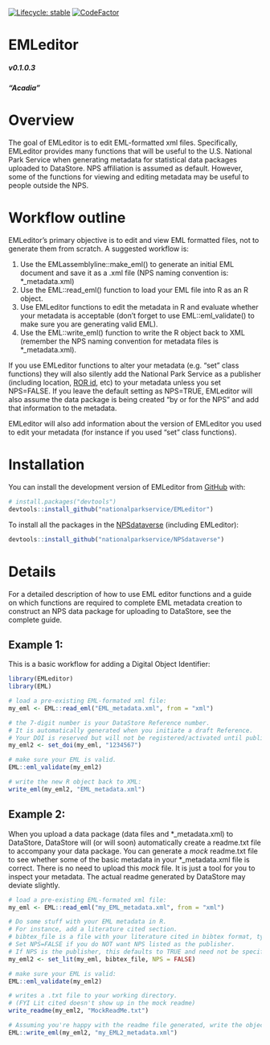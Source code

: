
<!-- README.md is generated from README.Rmd. Please edit that file -->
<!-- badges: start -->

[![Lifecycle:
stable](https://img.shields.io/badge/lifecycle-experimental-orange.svg)](https://www.tidyverse.org/lifecycle/#experimental)
[![CodeFactor](https://www.codefactor.io/repository/github/roblbaker/emleditor/badge)](https://www.codefactor.io/repository/github/roblbaker/emleditor)
<!-- badges: end -->

# EMLeditor

##### v0.1.0.3

##### “Acadia”

<!-- badges: start -->
<!-- badges: end -->

# Overview

The goal of EMLeditor is to edit EML-formatted xml files. Specifically,
EMLeditor provides many functions that will be useful to the U.S.
National Park Service when generating metadata for statistical data
packages uploaded to DataStore. NPS affiliation is assumed as default.
However, some of the functions for viewing and editing metadata may be
useful to people outside the NPS.

# Workflow outline

EMLeditor’s primary objective is to edit and view EML formatted files,
not to generate them from scratch. A suggested workflow is:

1)  Use the EMLassemblyline::make_eml() to generate an initial EML
    document and save it as a .xml file (NPS naming convention is:
    \*\_metadata.xml)
2)  Use the EML::read_eml() function to load your EML file into R as an
    R object.
3)  Use EMLeditor functions to edit the metadata in R and evaluate
    whether your metadata is acceptable (don’t forget to use
    EML::eml_validate() to make sure you are generating valid EML).
4)  Use the EML::write_eml() function to write the R object back to XML
    (remember the NPS naming convention for metadata files is
    \*\_metadata.xml).

If you use EMLeditor functions to alter your metadata (e.g. “set” class
functions) they will also silently add the National Park Service as a
publisher (including location, [ROR id](https://ror.org/), etc) to your
metadata unless you set NPS=FALSE. If you leave the default setting as
NPS=TRUE, EMLeditor will also assume the data package is being created
“by or for the NPS” and add that information to the metadata.

EMLeditor will also add information about the version of EMLeditor you
used to edit your metadata (for instance if you used “set” class
functions).

# Installation

You can install the development version of EMLeditor from
[GitHub](https://github.com/) with:

``` r
# install.packages("devtools")
devtools::install_github("nationalparkservice/EMLeditor")
```

To install all the packages in the
[NPSdataverse](https://github.com/nationalparkservice/NPSdataverse)
(including EMLeditor):

``` r
devtools::install_github("nationalparkservice/NPSdataverse")
```

# Details

For a detailed description of how to use EML editor functions and a
guide on which functions are required to complete EML metadata creation
to construct an NPS data package for uploading to DataStore, see the
complete guide.

## Example 1:

This is a basic workflow for adding a Digital Object Identifier:

``` r
library(EMLeditor)
library(EML)

# load a pre-existing EML-formated xml file:
my_eml <- EML::read_eml("EML_metadata.xml", from = "xml")

# the 7-digit number is your DataStore Reference number.
# It is automatically generated when you initiate a draft Reference.
# Your DOI is reserved but will not be registered/activated until publication.
my_eml2 <- set_doi(my_eml, "1234567")

# make sure your EML is valid.
EML::eml_validate(my_eml2)

# write the new R object back to XML:
write_eml(my_eml2, "EML_metadata.xml")
```

## Example 2:

When you upload a data package (data files and \*\_metadata.xml) to
DataStore, DataStore will (or will soon) automatically create a
readme.txt file to accompany your data package. You can generate a
*mock* readme.txt file to see whether some of the basic metadata in your
\*\_metadata.xml file is correct. There is no need to upload this *mock*
file. It is just a tool for you to inspect your metadata. The actual
readme generated by DataStore may deviate slightly.

``` r
# load a pre-existing EML-formated xml file:
my_eml <- EML::read_eml("my_EML_metadata.xml", from = "xml")

# Do some stuff with your EML metadata in R.
# For instance, add a literature cited section.
# bibtex_file is a file with your literature cited in bibtex format, typically with a .bib extension.
# Set NPS=FALSE if you do NOT want NPS listed as the publisher.
# If NPS is the publisher, this defaults to TRUE and need not be specified.
my_eml2 <- set_lit(my_eml, bibtex_file, NPS = FALSE)

# make sure your EML is valid:
EML::eml_validate(my_eml2)

# writes a .txt file to your working directory.
# (FYI Lit cited doesn't show up in the mock readme)
write_readme(my_eml2, "MockReadMe.txt")

# Assuming you're happy with the readme file generated, write the object to XML:
EML::write_eml(my_eml2, "my_EML2_metadata.xml")
```
